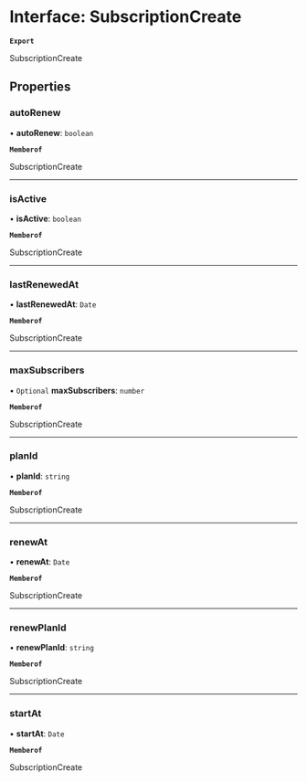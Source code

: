 # Interface: SubscriptionCreate

**`Export`**

SubscriptionCreate

## Properties

### autoRenew

• **autoRenew**: `boolean`

**`Memberof`**

SubscriptionCreate

___

### isActive

• **isActive**: `boolean`

**`Memberof`**

SubscriptionCreate

___

### lastRenewedAt

• **lastRenewedAt**: `Date`

**`Memberof`**

SubscriptionCreate

___

### maxSubscribers

• `Optional` **maxSubscribers**: `number`

**`Memberof`**

SubscriptionCreate

___

### planId

• **planId**: `string`

**`Memberof`**

SubscriptionCreate

___

### renewAt

• **renewAt**: `Date`

**`Memberof`**

SubscriptionCreate

___

### renewPlanId

• **renewPlanId**: `string`

**`Memberof`**

SubscriptionCreate

___

### startAt

• **startAt**: `Date`

**`Memberof`**

SubscriptionCreate
